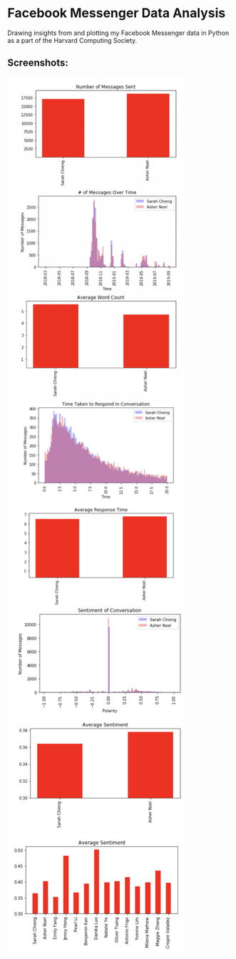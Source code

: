 # Facebook Messenger Data Analysis
Drawing insights from and plotting my Facebook Messenger data in Python as a part of the Harvard Computing Society. 

## Screenshots: 

<img src="/Images/2.png" alt="Default Login Screen" width="400"/> <img src="/Images/3.png" alt="Default Login Screen" width="400"/> <img src="/Images/4.png" alt="Default Login Screen" width="400"/> <img src="/Images/5.png" alt="Default Login Screen" width="400"/>



